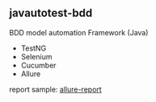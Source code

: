 

## javautotest-bdd

BDD model automation Framework (Java)

- TestNG
- Selenium
- Cucumber
- Allure


report sample: [allure-report](/samples/allure-report)
